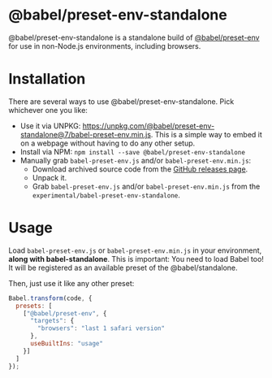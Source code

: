 @babel/preset-env-standalone
=================

@babel/preset-env-standalone is a standalone build of [@babel/preset-env](https://babeljs.io/docs/plugins/preset-env) for use in non-Node.js environments, including browsers.

Installation
============

There are several ways to use @babel/preset-env-standalone. Pick whichever one you like:

- Use it via UNPKG: https://unpkg.com/@babel/preset-env-standalone@7/babel-preset-env.min.js. This is a simple way to embed it on a webpage without having to do any other setup.
- Install via NPM: `npm install --save @babel/preset-env-standalone`
- Manually grab `babel-preset-env.js` and/or `babel-preset-env.min.js`:
  * Download archived source code from the [GitHub releases page](https://github.com/babel/babel/releases).
  * Unpack it.
  * Grab `babel-preset-env.js` and/or `babel-preset-env.min.js` from the `experimental/babel-preset-env-standalone`.

Usage
=====

Load `babel-preset-env.js` or `babel-preset-env.min.js` in your environment, **along with babel-standalone**. This is important: You need to load Babel too! It will be registered as an available preset of the @babel/standalone.

Then, just use it like any other preset:

```js
Babel.transform(code, {
  presets: [
    ["@babel/preset-env", {
      "targets": {
        "browsers": "last 1 safari version"
      },
      useBuiltIns: "usage"
    }]
  ]
});
```
